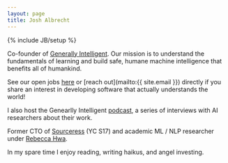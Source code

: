 ```yaml
---
layout: page
title: Josh Albrecht
---
```

{% include JB/setup %}

Co-founder of [Generally Intelligent](https://generallyintelligent.ai/). 
Our mission is to understand the fundamentals of learning and build safe, humane machine intelligence that benefits all of humankind.

See our open jobs [here](https://www.notion.so/Generally-Intelligent-Job-Board-62b9247c778447989ec8006951843ce8) or [reach out](mailto:{{ site.email }}) directly if you share an interest in developing software that actually understands the world!

I also host the Genearlly Intelligent [podcast](https://generallyintelligent.ai/), a series of interviews with AI researchers about their work.

Former CTO of [Sourceress](https://techcrunch.com/2017/11/07/sourceress-raises-3-5m-to-find-candidates-that-managers-want-without-realizing-it/) (YC S17) and academic ML / NLP researcher under [Rebecca Hwa](https://people.cs.pitt.edu/~hwa/).

In my spare time I enjoy reading, writing haikus, and angel investing.

